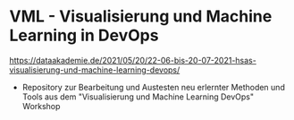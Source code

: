 # VML - Visualisierung und Machine Learning in DevOps

https://dataakademie.de/2021/05/20/22-06-bis-20-07-2021-hsas-visualisierung-und-machine-learning-devops/
 - Repository zur Bearbeitung und Austesten neu erlernter Methoden und Tools aus dem "Visualisierung und Machine Learning DevOps" Workshop
